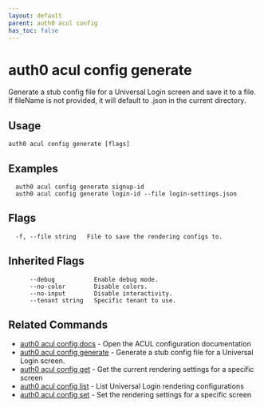 ```yaml
---
layout: default
parent: auth0 acul config
has_toc: false
---
```

# auth0 acul config generate

Generate a stub config file for a Universal Login screen and save it to a file.
If fileName is not provided, it will default to <screen-name>.json in the current directory.

## Usage
```
auth0 acul config generate [flags]
```

## Examples

```
  auth0 acul config generate signup-id
  auth0 acul config generate login-id --file login-settings.json
```


## Flags

```
  -f, --file string   File to save the rendering configs to.
```


## Inherited Flags

```
      --debug           Enable debug mode.
      --no-color        Disable colors.
      --no-input        Disable interactivity.
      --tenant string   Specific tenant to use.
```


## Related Commands

- [auth0 acul config docs](auth0_acul_config_docs.md) - Open the ACUL configuration documentation
- [auth0 acul config generate](auth0_acul_config_generate.md) - Generate a stub config file for a Universal Login screen.
- [auth0 acul config get](auth0_acul_config_get.md) - Get the current rendering settings for a specific screen
- [auth0 acul config list](auth0_acul_config_list.md) - List Universal Login rendering configurations
- [auth0 acul config set](auth0_acul_config_set.md) - Set the rendering settings for a specific screen


